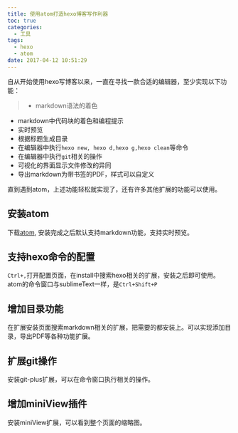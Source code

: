 ```yaml
---
title: 使用atom打造hexo博客写作利器
toc: true
categories:
  - 工具
tags:
  - hexo
  - atom
date: 2017-04-12 10:51:29
---
```

自从开始使用hexo写博客以来，一直在寻找一款合适的编辑器，至少实现以下功能：
> - markdown语法的着色
- markdown中代码块的着色和编程提示
- 实时预览
- 根据标题生成目录
- 在编辑器中执行`hexo new, hexo d,hexo g,hexo clean`等命令
- 在编辑器中执行`git`相关的操作
- 可视化的界面显示文件修改的异同
- 导出markdown为带书签的PDF，样式可以自定义

直到遇到atom，上述功能轻松就实现了，还有许多其他扩展的功能可以使用。
<!-- more -->
## 安装atom
下载[atom](https://atom.io/), 安装完成之后默认支持markdown功能，支持实时预览。

## 支持hexo命令的配置
`Ctrl+,`打开配置页面，在install中搜索hexo相关的扩展，安装之后即可使用。atom的命令窗口与sublimeText一样，是`Ctrl+Shift+P`

## 增加目录功能
在扩展安装页面搜索markdown相关的扩展，把需要的都安装上。可以实现添加目录，导出PDF等各种功能扩展。

## 扩展git操作
安装git-plus扩展，可以在命令窗口执行相关的操作。

## 增加miniView插件
安装miniView扩展，可以看到整个页面的缩略图。
